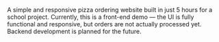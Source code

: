 A simple and responsive pizza ordering website built in just 5 hours for a school project.
Currently, this is a front-end demo — the UI is fully functional and responsive, but orders are not actually processed yet.
Backend development is planned for the future.

